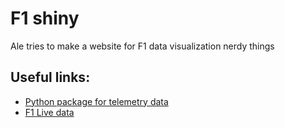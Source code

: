 # F1 shiny
Ale tries to make a website for F1 data visualization nerdy things 

## Useful links: 
- [Python package for telemetry data](https://github.com/theOehrly/Fast-F1) 
- [F1 Live data](https://www.formula1.com/en/f1-live-timing.html)
